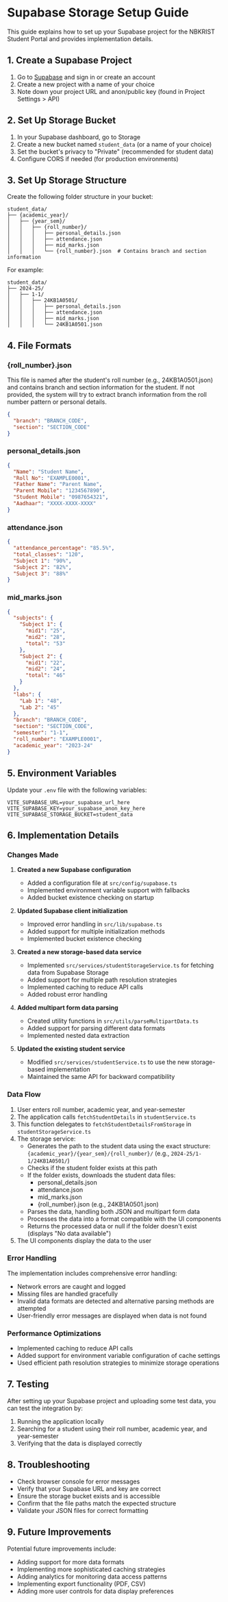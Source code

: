 # Supabase Storage Setup Guide

This guide explains how to set up your Supabase project for the NBKRIST Student Portal and provides implementation details.

## 1. Create a Supabase Project

1. Go to [Supabase](https://supabase.com/) and sign in or create an account
2. Create a new project with a name of your choice
3. Note down your project URL and anon/public key (found in Project Settings > API)

## 2. Set Up Storage Bucket

1. In your Supabase dashboard, go to Storage
2. Create a new bucket named `student_data` (or a name of your choice)
3. Set the bucket's privacy to "Private" (recommended for student data)
4. Configure CORS if needed (for production environments)

## 3. Set Up Storage Structure

Create the following folder structure in your bucket:

```
student_data/
├── {academic_year}/
│   ├── {year_sem}/
│   │   ├── {roll_number}/
│   │   │   ├── personal_details.json
│   │   │   ├── attendance.json
│   │   │   ├── mid_marks.json
│   │   │   └── {roll_number}.json  # Contains branch and section information
```

For example:
```
student_data/
├── 2024-25/
│   ├── 1-1/
│   │   ├── 24KB1A0501/
│   │   │   ├── personal_details.json
│   │   │   ├── attendance.json
│   │   │   ├── mid_marks.json
│   │   │   └── 24KB1A0501.json
```

## 4. File Formats

### {roll_number}.json

This file is named after the student's roll number (e.g., 24KB1A0501.json) and contains branch and section information for the student. If not provided, the system will try to extract branch information from the roll number pattern or personal details.

```json
{
  "branch": "BRANCH_CODE",
  "section": "SECTION_CODE"
}
```

### personal_details.json

```json
{
  "Name": "Student Name",
  "Roll No": "EXAMPLE0001",
  "Father Name": "Parent Name",
  "Parent Mobile": "1234567890",
  "Student Mobile": "0987654321",
  "Aadhaar": "XXXX-XXXX-XXXX"
}
```

### attendance.json

```json
{
  "attendance_percentage": "85.5%",
  "total_classes": "120",
  "Subject 1": "90%",
  "Subject 2": "82%",
  "Subject 3": "88%"
}
```

### mid_marks.json

```json
{
  "subjects": {
    "Subject 1": {
      "mid1": "25",
      "mid2": "28",
      "total": "53"
    },
    "Subject 2": {
      "mid1": "22",
      "mid2": "24",
      "total": "46"
    }
  },
  "labs": {
    "Lab 1": "48",
    "Lab 2": "45"
  },
  "branch": "BRANCH_CODE",
  "section": "SECTION_CODE",
  "semester": "1-1",
  "roll_number": "EXAMPLE0001",
  "academic_year": "2023-24"
}
```

## 5. Environment Variables

Update your `.env` file with the following variables:

```
VITE_SUPABASE_URL=your_supabase_url_here
VITE_SUPABASE_KEY=your_supabase_anon_key_here
VITE_SUPABASE_STORAGE_BUCKET=student_data
```

## 6. Implementation Details

### Changes Made

1. **Created a new Supabase configuration**
   - Added a configuration file at `src/config/supabase.ts`
   - Implemented environment variable support with fallbacks
   - Added bucket existence checking on startup

2. **Updated Supabase client initialization**
   - Improved error handling in `src/lib/supabase.ts`
   - Added support for multiple initialization methods
   - Implemented bucket existence checking

3. **Created a new storage-based data service**
   - Implemented `src/services/studentStorageService.ts` for fetching data from Supabase Storage
   - Added support for multiple path resolution strategies
   - Implemented caching to reduce API calls
   - Added robust error handling

4. **Added multipart form data parsing**
   - Created utility functions in `src/utils/parseMultipartData.ts`
   - Added support for parsing different data formats
   - Implemented nested data extraction

5. **Updated the existing student service**
   - Modified `src/services/studentService.ts` to use the new storage-based implementation
   - Maintained the same API for backward compatibility

### Data Flow

1. User enters roll number, academic year, and year-semester
2. The application calls `fetchStudentDetails` in `studentService.ts`
3. This function delegates to `fetchStudentDetailsFromStorage` in `studentStorageService.ts`
4. The storage service:
   - Generates the path to the student data using the exact structure: `{academic_year}/{year_sem}/{roll_number}/`
     (e.g., `2024-25/1-1/24KB1A0501/`)
   - Checks if the student folder exists at this path
   - If the folder exists, downloads the student data files:
     - personal_details.json
     - attendance.json
     - mid_marks.json
     - {roll_number}.json (e.g., 24KB1A0501.json)
   - Parses the data, handling both JSON and multipart form data
   - Processes the data into a format compatible with the UI components
   - Returns the processed data or null if the folder doesn't exist (displays "No data available")
5. The UI components display the data to the user

### Error Handling

The implementation includes comprehensive error handling:

- Network errors are caught and logged
- Missing files are handled gracefully
- Invalid data formats are detected and alternative parsing methods are attempted
- User-friendly error messages are displayed when data is not found

### Performance Optimizations

- Implemented caching to reduce API calls
- Added support for environment variable configuration of cache settings
- Used efficient path resolution strategies to minimize storage operations

## 7. Testing

After setting up your Supabase project and uploading some test data, you can test the integration by:

1. Running the application locally
2. Searching for a student using their roll number, academic year, and year-semester
3. Verifying that the data is displayed correctly

## 8. Troubleshooting

- Check browser console for error messages
- Verify that your Supabase URL and key are correct
- Ensure the storage bucket exists and is accessible
- Confirm that the file paths match the expected structure
- Validate your JSON files for correct formatting

## 9. Future Improvements

Potential future improvements include:

- Adding support for more data formats
- Implementing more sophisticated caching strategies
- Adding analytics for monitoring data access patterns
- Implementing export functionality (PDF, CSV)
- Adding more user controls for data display preferences
